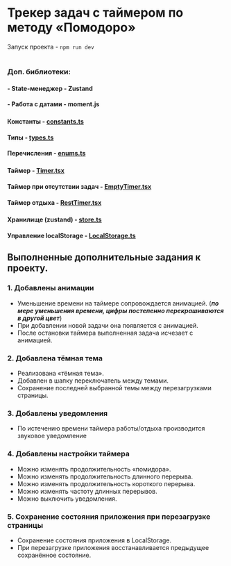 # Трекер задач с таймером по методу «Помодоро»

Запуск проекта - ```npm run dev```
#
### Доп. библиотеки:
#### - State-менеджер - Zustand
#### - Работа с датами - moment.js
###
#### Константы - [constants.ts](./src/constants.ts)
#### Типы - [types.ts](./src/types.ts)
#### Перечисления - [enums.ts](./src/enums.ts)
###
#### Таймер - [Timer.tsx](./src/components/Timer/Timer.tsx)
#### Таймер при отсутствии задач - [EmptyTimer.tsx](./src/components/EmptyTimer/EmptyTimer.tsx)
#### Таймер отдыха - [RestTimer.tsx](./src/components/RestTimer/RestTimer.tsx)
###
#### Хранилище (zustand) - [store.ts](./src/store.ts)
#### Управление localStorage - [LocalStorage.ts](./src/helpers/LocalStorage.ts)

## Выполненные дополнительные задания к проекту.
### 1. Добавлены анимации
  - Уменьшение времени на таймере сопровождается анимацией. (***по мере уменьшения времени, цифры постепенно перекрашиваются в другой цвет***)
  - При добавлении новой задачи она появляется с анимацией.
  - После остановки таймера выполненная задача исчезает с анимацией.
### 2. Добавлена тёмная тема
  - Реализована «тёмная тема».
  - Добавлен в шапку переключатель между темами.
  - Сохранение последней выбранной темы между перезагрузками страницы.
### 3. Добавлены уведомления
  - По истечению времени таймера работы/отдыха производится звуковое уведомление
### 4. Добавлены настройки таймера
  - Можно изменять продолжительность «помидора».
  - Можно изменять продолжительность длинного перерыва.
  - Можно изменять продолжительность короткого перерыва.
  - Можно изменять частоту длинных перерывов.
  - Можно выключить уведомления.
### 5. Сохранение состояния приложения при перезагрузке страницы
  - Сохранение состояния приложения в LocalStorage.
  - При перезагрузке приложения восстанавливается предыдущее сохранённое состояние.